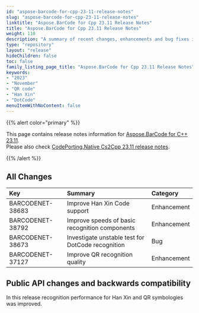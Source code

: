 ```yaml
---
id: "aspose-barcode-for-cpp-23-11-release-notes"
slug: "aspose-barcode-for-cpp-23-11-release-notes"
linktitle: "Aspose.BarCode for Cpp 23.11 Release Notes"
title: "Aspose.BarCode for Cpp 23.11 Release Notes"
weight: 110
description: "A summary of recent changes, enhancements and bug fixes in Aspose.BarCode for C++ 23.11 release."
type: "repository"
layout: "release"
hideChildren: false
toc: false
family_listing_page_title: "Aspose.BarCode for Cpp 23.11 Release Notes"
keywords:
- "2023"
- "November"
- "QR code"
- "Han Xin"
- "DotCode"
menuItemWithNoContent: false
---
```


{{% alert color="primary" %}}

This page contains release notes information for [Aspose.BarCode for C++ 23.11](https://releases.aspose.com/barcode/cpp/new-releases/aspose.barcode-for-c++-23.11/).  
Please also check [CodePorting.Native Cs2Cpp 23.11 release notes](https://docs.codeporting.com/translator/cs2cpp/release-notes/2023/codeporting-translator-cs2cpp-23-11/).

{{% /alert %}}
## **All Changes**

|**Key**|**Summary**|**Category**|
| :- | :- | :- |
|BARCODENET-38683|Improve Han Xin Code support|Enhancement|
|BARCODENET-38792|Improve speeds of basic recognition components|Enhancement|
|BARCODENET-38673|Investigate unstable test for DotCode recognition|Bug|
|BARCODENET-37127|Improve QR recognition quality|Enhancement|

## Public API changes and backwards compatibility
In this release recognition performance for Han Xin and QR symbologies was improved.
